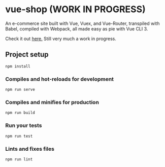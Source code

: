 # vue-shop (WORK IN PROGRESS)

An e-commerce site built with Vue, Vuex, and Vue-Router, transpiled with Babel, compiled with Webpack, all made easy as pie with Vue CLI 3.

Check it out [here.](https://vue-shop.netlify.com/#/) Still very much a work in progress.

## Project setup
```
npm install
```

### Compiles and hot-reloads for development
```
npm run serve
```

### Compiles and minifies for production
```
npm run build
```

### Run your tests
```
npm run test
```

### Lints and fixes files
```
npm run lint
```
